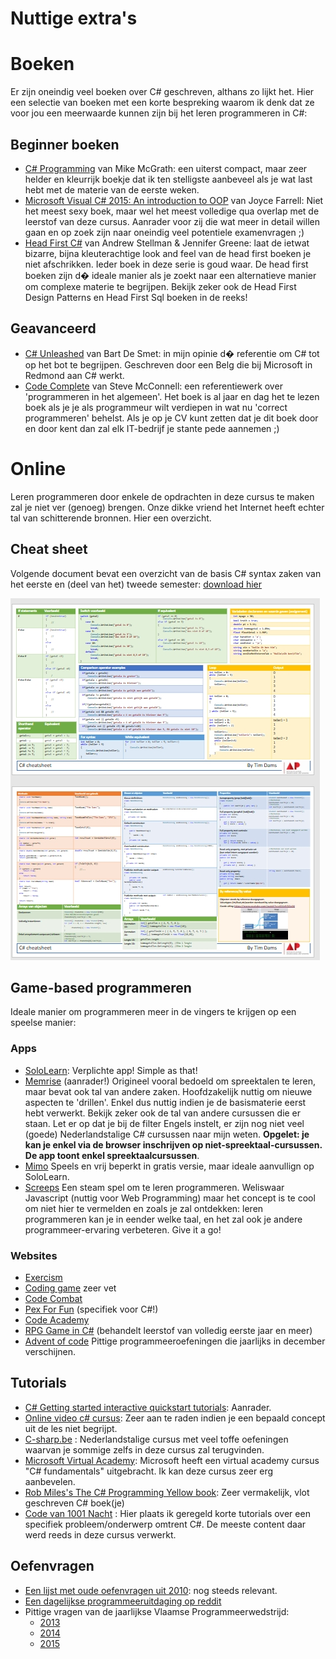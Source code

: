 # Nuttige extra's

# Boeken

Er zijn oneindig veel boeken over C# geschreven, althans zo lijkt het. Hier een selectie van boeken met een korte bespreking waarom ik denk dat ze voor jou een meerwaarde kunnen zijn bij het leren programmeren in C#:

## Beginner boeken

* [C# Programming](https://ineasysteps.com/products-page/all_books/c-sharp-programming-in-easy-steps/) van Mike McGrath: een uiterst compact, maar zeer helder en kleurrijk boekje dat ik ten stelligste aanbeveel als je wat last hebt met de materie van de eerste weken.
* [Microsoft Visual C# 2015: An introduction to OOP](https://www.amazon.com/Microsoft-Visual-2015-Introduction-Object-Oriented/dp/1285860233) van Joyce Farrell: Niet het meest sexy boek, maar wel het meest volledige qua overlap met de leerstof van deze cursus. Aanrader voor zij die wat meer in detail willen gaan en op zoek zijn naar oneindig veel potentiele examenvragen ;)  
* [Head First C#](https://www.bol.com/nl/f/head-first-c/37019965/?country=BE) van Andrew Stellman & Jennifer Greene: laat de ietwat bizarre, bijna kleuterachtige look and feel van de head first boeken je niet afschrikken. Ieder boek in deze serie is goud waar. De head first boeken zijn d� ideale manier als je zoekt naar een alternatieve manier om complexe materie te begrijpen. Bekijk zeker ook de Head First Design Patterns en Head First Sql boeken in de reeks!

## Geavanceerd

* [C# Unleashed](https://www.bol.com/nl/f/c-5-0-unleashed/9200000009902560/?country=BE) van Bart De Smet: in mijn opinie d� referentie om C# tot op het bot te begrijpen. Geschreven door een Belg die bij Microsoft in Redmond aan C# werkt.
* [Code Complete](https://www.amazon.de/Code-Complete-Practical-Construction-Costruction/dp/0735619670) van Steve McConnell: een referentiewerk over 'programmeren in het algemeen'. Het boek is al jaar en dag het te lezen boek als je je als programmeur wilt verdiepen in wat nu 'correct programmeren' behelst. Als je op je CV kunt zetten dat je dit boek door en door kent dan zal elk IT-bedrijf je stante pede aannemen ;)

# Online 

Leren programmeren door enkele de opdrachten in deze cursus te maken zal je niet ver (genoeg) brengen. Onze dikke vriend het Internet heeft echter tal van schitterende bronnen. Hier een overzicht.

## Cheat sheet

Volgende document bevat een overzicht van de basis C# syntax zaken van het eerste en (deel van het) tweede semester: [download hier](/assets/0_intro/cheat-sheet.pdf)

![Cheat sheet preview](/assets/0_intro/cheatprev.jpg)

## Game-based programmeren

Ideale manier om programmeren meer in de vingers te krijgen op een speelse manier:

### Apps

* [SoloLearn](https://play.google.com/store/apps/details?id=com.sololearn): Verplichte app! Simple as that!
* [Memrise](https://www.memrise.com/course/700046/learn-c/) (aanrader!) Origineel vooral bedoeld om spreektalen te leren, maar bevat ook tal van andere zaken. Hoofdzakelijk nuttig om nieuwe aspecten te 'drillen'. Enkel dus nuttig indien je de basismaterie eerst hebt verwerkt.  Bekijk zeker ook de tal van andere cursussen die er staan. Let er op dat je bij de filter Engels instelt, er zijn nog niet veel (goede) Nederlandstalige C# cursussen naar mijn weten. **Opgelet: je kan je enkel via de browser inschrijven op niet-spreektaal-cursussen. De app toont enkel spreektaalcursussen**.
* [Mimo](https://play.google.com/store/apps/details?id=com.getmimo) Speels en vrij beperkt in gratis versie, maar ideale aanvullign op SoloLearn.
* [Screeps](https://screeps.com/) Een steam spel om te leren programmeren. Weliswaar Javascript (nuttig voor Web Programming) maar het concept is te cool om niet hier te vermelden en zoals je zal ontdekken: leren programmeren kan je in eender welke taal, en het zal ook je andere programmeer-ervaring verbeteren. Give it a go!

### Websites

* [Exercism](https://exercism.io/tracks/csharp)
* [Coding game](https://www.codingame.com/start) zeer vet
* [Code Combat](https://codecombat.com/)
* [Pex For Fun](https://pexforfun.com/) (specifiek voor C#!)
* [Code Academy](https://www.codecademy.com/)
* [RPG Game in C#](http://scottlilly.com/learn-c-by-building-a-simple-rpg-index/) (behandelt leerstof van volledig eerste jaar en meer)
* [Advent of code](https://adventofcode.com) Pittige programmeeroefeningen die jaarlijks in december verschijnen.

## Tutorials

* [C# Getting started interactive quickstart tutorials](https://docs.microsoft.com/en-us/dotnet/csharp/quick-starts/): Aanrader.
* [Online video c#  cursus](https://channel9.msdn.com/Series/C-Sharp-Fundamentals-Development-for-Absolute-Beginners):  Zeer aan te raden indien je een bepaald concept uit de les niet begrijpt.
* [C-sharp.be](http://www.c-sharp.be) : Nederlandstalige cursus met veel toffe oefeningen waarvan je sommige zelfs in deze cursus zal terugvinden.
* [Microsoft Virtual Academy](https://mva.microsoft.com/en-us/training-courses/c-fundamentals-for-absolute-beginners-16169?l=Lvld4EQIC_2706218949):  Microsoft heeft een virtual academy cursus "C# fundamentals" uitgebracht. Ik kan deze cursus zeer erg aanbevelen.
* [Rob Miles's The C# Programming Yellow book](http://www.robmiles.com/c-yellow-book/): Zeer vermakelijk, vlot geschreven C# boek(je)
* [Code van 1001 Nacht](https://codevan1001nacht.wordpress.com/) :  Hier plaats ik geregeld korte tutorials over een specifiek probleem/onderwerp omtrent C#. De meeste content daar werd reeds in deze cursus verwerkt.

## Oefenvragen

* [Een lijst met oude oefenvragen uit 2010](/assets/docs/oefenvragen2010.pdf): nog steeds relevant.
* [Een dagelijkse programmeeruitdaging op reddit](https://www.reddit.com/r/dailyprogrammer/)
* Pittige vragen van de jaarlijkse Vlaamse Programmeerwedstrijd:
  * [2013](http://www.vlaamseprogrammeerwedstrijd.be/2013/opgaven.php)
  * [2014](http://www.vlaamseprogrammeerwedstrijd.be/2014/opgaven.php)
  * [2015](http://www.vlaamseprogrammeerwedstrijd.be/2015/opgaven.php)